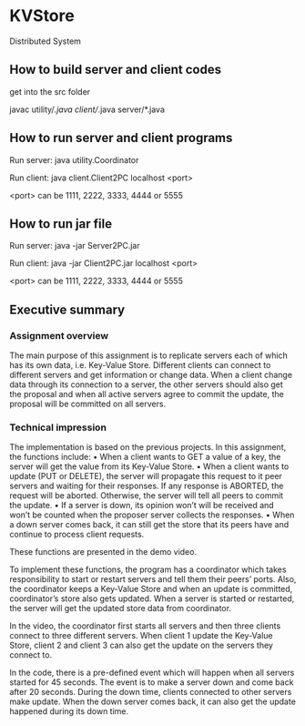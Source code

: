 # KVStore
Distributed System

## How to build server and client codes

get into the src folder

javac utility/*.java client/*.java server/*.java

## How to run server and client programs

Run server:
java utility.Coordinator

Run client:
java client.Client2PC localhost \<port>

\<port> can be 1111, 2222, 3333, 4444 or 5555

## How to run jar file

Run server:
java -jar Server2PC.jar

Run client:
java -jar Client2PC.jar localhost \<port>

\<port> can be 1111, 2222, 3333, 4444 or 5555

## Executive summary
### Assignment overview
The main purpose of this assignment is to replicate servers each of which has its own data, i.e. Key-Value Store. Different clients can connect to different servers and get information or change data. When a client change data through its connection to a server, the other servers should also get the proposal and when all active servers agree to commit the update, the proposal will be committed on all servers.

### Technical impression
The implementation is based on the previous projects. In this assignment, the functions include:
•	When a client wants to GET a value of a key, the server will get the value from its Key-Value Store.
•	When a client wants to update (PUT or DELETE), the server will propagate this request to it peer servers and waiting for their responses. If any response is ABORTED, the request will be aborted. Otherwise, the server will tell all peers to commit the update.
•	If a server is down, its opinion won’t will be received and won’t be counted when the proposer server collects the responses.
•	When a down server comes back, it can still get the store that its peers have and continue to process client requests.

These functions are presented in the demo video.

To implement these functions, the program has a coordinator which takes responsibility to start or restart servers and tell them their peers’ ports. Also, the coordinator keeps a Key-Value Store and when an update is committed, coordinator’s store also gets updated. When a server is started or restarted, the server will get the updated store data from coordinator.

In the video, the coordinator first starts all servers and then three clients connect to three different servers. When client 1 update the Key-Value Store, client 2 and client 3 can also get the update on the servers they connect to.

In the code, there is a pre-defined event which will happen when all servers started for 45 seconds. The event is to make a server down and come back after 20 seconds. During the down time, clients connected to other servers make update. When the down server comes back, it can also get the update happened during its down time.
